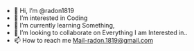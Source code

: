 - 👋 Hi, I’m @radon1819
- 👀 I’m interested in Coding
- 🌱 I’m currently learning Something,
- 💞️ I’m looking to collaborate on Everything I am Interested in..
- 📫 How to reach me Mail-radon.1819@gmail.com 

<!---
radon1819/radon1819 is a ✨ special ✨ repository because its `README.md` (this file) appears on your GitHub profile.
You can click the Preview link to take a look at your changes.
--->
